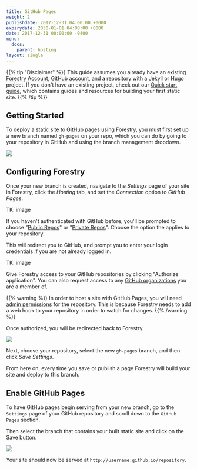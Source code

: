 ```yaml
---
title: GitHub Pages
weight: 2
publishdate: 2017-12-31 04:00:00 +0000
expirydate: 2030-01-01 04:00:00 +0000
date: 2017-12-31 00:00:00 -0400
menu:
  docs:
    parent: hosting
layout: single
---
```

{{% tip "Disclaimer" %}}
This guide assumes you already have an existing [Forestry Account](https://app.forestry.io/signup), [GitHub account](https://github.com/signup), and a repository with a Jekyll or Hugo project. If you don't have an existing project, check out our [Quick start guide](/docs/welcome/quick-start), which contains guides and resources for building your first static site.
{{% /tip %}}

## Getting Started
To deploy a static site to GitHub pages using Forestry, you must first set up a new branch named `gh-pages` on your repo, which you can do by going to your repository in GitHub and using the branch management dropdown.

![](/images/2017/12/github-gh-pages-settings.png)

## Configuring Forestry

Once your new branch is created, navigate to the *Settings* page of your site in Forestry, click the *Hosting* tab, and set the *Connection* option to *GitHub Pages*.

TK: image

If you haven't authenticated with GitHub before, you'll be prompted to choose "[Public Repos](https://help.github.com/articles/making-a-private-repository-public/)" or "[Private Repos](https://help.github.com/articles/making-a-public-repository-private/)". Choose the option the applies to your repository. 

This will redirect you to GitHub, and prompt you to enter your login credentials if you are not already logged in.

TK: image

Give Forestry access to your GitHub repositories by clicking "Authorize application". You can also request access to any [GitHub organizations](#importing-from-a-github-organiation) you are a member of.

{{% warning %}}
In order to host a site with GitHub Pages, you will need [admin permissions](https://help.github.com/articles/repository-permission-levels-for-an-organization/) for the repository. This is because Forestry needs to add a web hook to your repository in order to watch for changes.
{{% /warning %}}

Once authorized, you will be redirected back to Forestry.

![](/images/2017/12/forestry-gh-pages-settings.png)

Next, choose your repository, select the new `gh-pages` branch, and then click *Save Settings*. 

From here on, every time you save or publish a page Forestry will build your site and deploy to this branch.

## Enable GitHub Pages

To have GitHub pages begin serving from your new branch, go to the `Settings` page of your GitHub repository and scroll down to the `GitHub Pages` section.

Then select the branch that contains your built static site and click on the Save button.

![](/docs/assets/images/branch-management.png)

Your site should now be served at `http://username.github.io/repository`.